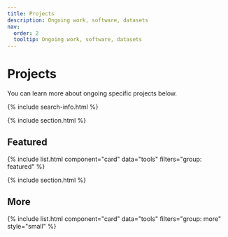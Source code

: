 ```yaml
---
title: Projects
description: Ongoing work, software, datasets
nav:
  order: 2
  tooltip: Ongoing work, software, datasets
---
```




# <i class="fas fa-tools"></i>Projects


You can learn more about ongoing specific projects below. 

{% include search-info.html %}

{% include section.html %}

## Featured

{% include list.html component="card" data="tools" filters="group: featured" %}

{% include section.html %}

## More

{% include list.html component="card" data="tools" filters="group: more" style="small" %}
